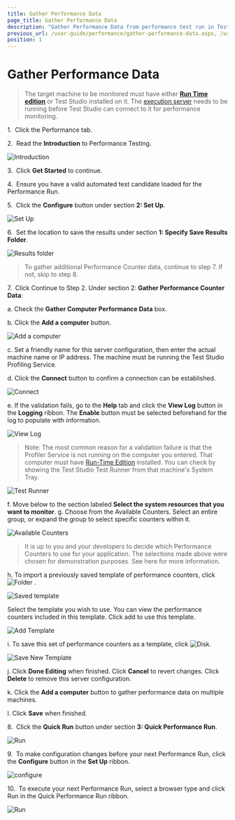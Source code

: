 ```yaml
---
title: Gather Performance Data
page_title: Gather Performance Data
description: "Gather Performance Data from performance test run in Test Studio."
previous_url: /user-guide/performance/gather-performance-data.aspx, /user-guide/performance/gather-performance-data
position: 1
---
```

# Gather Performance Data

> The target machine to be monitored must have either <a href="/general-information/test-studio-run-time" target="_blank">**Run Time edition**</a> or Test Studio installed on it. The <a href="/features/scheduling-test-runs/create-execution-server" target="_blank">execution server</a> needs to be running before Test Studio can connect to it for performance monitoring.

1.&nbsp; Click the Performance tab.

2.&nbsp; Read the **Introduction** to Performance Testing.

![Introduction][1]

3.&nbsp; Click **Get Started** to continue. 

4.&nbsp; Ensure you have a valid automated test candidate loaded for the Performance Run.

5.&nbsp; Click the **Configure** button under section **2: Set Up**.

![Set Up][2]

6.&nbsp; Set the location to save the results under section **1: Specify Save Results Folder**.

![Results folder][3]

> To gather additional Performance Counter data, continue to step 7. If not, skip to step 8. 

7.&nbsp; Click Continue to Step 2. Under section 2: **Gather Performance Counter Data**:

a. Check the **Gather Computer Performance Data** box.

b. Click the **Add a computer** button.

![Add a computer][4]

c. Set a friendly name for this server configuration, then enter the actual machine name or IP address. The machine must be running the Test Studio Profiling Service.

d. Click the **Connect** button to confirm a connection can be established. 

![Connect][5]

e. If the validation fails, go to the **Help** tab and click the **View Log** button in the **Logging** ribbon. The **Enable** button must be selected beforehand for the log to populate with information. 

![View Log][6]

>  Note: The most common reason for a validation failure is that the Profiler Service is not running on the computer you entered. That computer must have <a href="/general-information/test-studio-run-time" target="_blank">Run-Time Edition</a> installed. You can check by showing the Test Studio Test Runner from that machine's System Tray. 

![Test Runner][7]

f. Move below to the section labeled **Select the system resources that you want to monitor**.
g. Choose from the Available Counters. Select an entire group, or expand the group to select specific counters within it.

![Available Counters][8]

> It is up to you and your developers to decide which Performance Counters to use for your application. The selections made above were chosen for demonstration purposes. See here for more information.

h. To import a previously saved template of performance counters, click ![Folder][9] .

![Saved template][10]

Select the template you wish to use. You can view the performance counters included in this template. Click add to use this template.

![Add Template][11]

i. To save this set of performance counters as a template, click ![Disk][12].

![Save New Template][13]

j. Click **Done Editing** when finished. Click **Cancel** to revert changes. Click **Delete** to remove this server configuration.

k. Click the **Add a computer** button to gather performance data on multiple machines.

l. Click **Save** when finished.

8.&nbsp; Click the **Quick Run** button under section **3: Quick Performance Run**. 

![Run][14]

9.&nbsp; To make configuration changes before your next Performance Run, click the **Configure** button in the **Set Up** ribbon.

![configure][15]

10.&nbsp; To execute your next Performance Run, select a browser type and click Run in the Quick Performance Run ribbon.

![Run][16]

[1]: /img/features/testing-types/performance-testing/gather-perfomance-data/fig1.png
[2]: /img/features/testing-types/performance-testing/gather-perfomance-data/fig2.png
[3]: /img/features/testing-types/performance-testing/gather-perfomance-data/fig3.png
[4]: /img/features/testing-types/performance-testing/gather-perfomance-data/fig4.png
[5]: /img/features/testing-types/performance-testing/gather-perfomance-data/fig5.png
[6]: /img/features/testing-types/performance-testing/gather-perfomance-data/fig6.png
[7]: /img/features/testing-types/performance-testing/gather-perfomance-data/fig7.png
[8]: /img/features/testing-types/performance-testing/gather-perfomance-data/fig8.png
[9]: /img/features/testing-types/performance-testing/gather-perfomance-data/fig9.png
[10]: /img/features/testing-types/performance-testing/gather-perfomance-data/fig10.png
[11]: /img/features/testing-types/performance-testing/gather-perfomance-data/fig11.png
[12]: /img/features/testing-types/performance-testing/gather-perfomance-data/fig12.png
[13]: /img/features/testing-types/performance-testing/gather-perfomance-data/fig13.png
[14]: /img/features/testing-types/performance-testing/gather-perfomance-data/fig14.png
[15]: /img/features/testing-types/performance-testing/gather-perfomance-data/fig15.png
[16]: /img/features/testing-types/performance-testing/gather-perfomance-data/fig16.png
